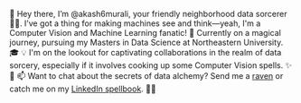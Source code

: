 👋 Hey there, I’m @akash6murali, your friendly neighborhood data sorcerer 🧙‍♂️.
I’ve got a thing for making machines see and think—yeah, I'm a Computer Vision and Machine Learning fanatic! 🤖
Currently on a magical journey, pursuing my Masters in Data Science at Northeastern University. 🎓
💡 I'm on the lookout for captivating collaborations in the realm of data sorcery, especially if it involves cooking up some Computer Vision spells. ✨🔮
📫 Want to chat about the secrets of data alchemy? Send me a [raven](akash6murali@gmail.com) or catch me on my [LinkedIn spellbook](linkedin.com/in/ak-mur-22a520191). 💌🔗
